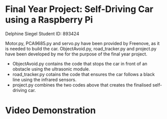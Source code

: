 # Final Year Project: Self-Driving Car using a Raspberry Pi
  Delphine Siegel 
  Student ID: 893424
  
  Motor.py, PCA9685.py and servo.py have been provided by Freenove, as it is needed to build the car. 
  ObjectAvoid.py, road_tracker.py and project.py have been developed by me for the purpose of the final year project.
  
  - ObjectAvoid.py contains the code that stops the car in front of an obstacle using the ultrasonic module.
  - road_tracker.py cotains the code that ensures the car follows a black line using the infrared sensors.
  - project.py combines the two codes above that creates the finalised self-driving car.

# Video Demonstration

